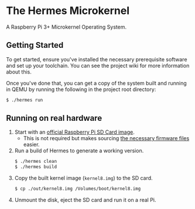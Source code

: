 # The Hermes Microkernel
A Raspberry Pi 3+ Microkernel Operating System.

## Getting Started
To get started, ensure you've installed the necessary prerequisite software and set up your
toolchain. You can see the project wiki for more information about this.

Once you've done that, you can get a copy of the system built and running in QEMU by running
the following in the project root directory:
```bash
$ ./hermes run
```

## Running on real hardware
1. Start with an [official Raspberry Pi SD Card image](https://www.raspberrypi.com/documentation/computers/getting-started.html#installing-the-operating-system).
   - This is not required but makes sourcing [the necessary firmware files](https://github.com/raspberrypi/firmware/tree/master/boot) easier.
2. Run a build of Hermes to generate a working version.
    ```bash
    $ ./hermes clean
    $ ./hermes build
    ```
3. Copy the built kernel image (`kernel8.img`) to the SD card.
   ```bash
   $ cp ./out/kernel8.img /Volumes/boot/kernel8.img
   ```
4. Unmount the disk, eject the SD card and run it on a real Pi.
